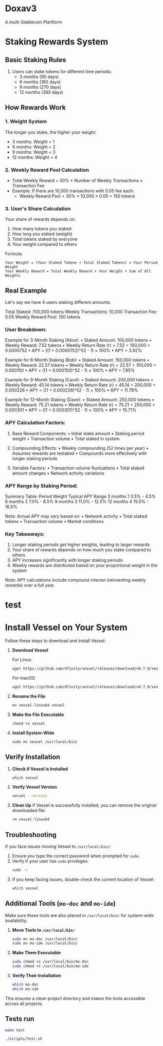 # Doxav3
A multi-Stablecoin Plartform 

# Staking Rewards System 

## Basic Staking Rules
1. Users can stake tokens for different time periods:
   - 3 months (90 days)
   - 6 months (180 days)
   - 9 months (270 days)
   - 12 months (360 days)

## How Rewards Work

### 1. Weight System
The longer you stake, the higher your weight:
- 3 months: Weight = 1
- 6 months: Weight = 2
- 9 months: Weight = 3
- 12 months: Weight = 4

### 2. Weekly Reward Pool Calculation
- Total Weekly Reward = 30% × Number of Weekly Transactions × Transaction Fee
- Example: If there are 10,000 transactions with 0.05 fee each:
  - Weekly Reward Pool = 30% × 10,000 × 0.05 = 150 tokens

### 3. User's Share Calculation
Your share of rewards depends on:
1. How many tokens you staked
2. How long you staked (weight)
3. Total tokens staked by everyone
4. Your weight compared to others

Formula:
```
Your Weight = (Your Staked Tokens ÷ Total Staked Tokens) × Your Period Weight
Your Weekly Reward = Total Weekly Reward × Your Weight ÷ Sum of All Weights
```

## Real Example

Let's say we have 4 users staking different amounts:

Total Staked: 700,000 tokens
Weekly Transactions: 10,000
Transaction Fee: 0.05
Weekly Reward Pool: 150 tokens

### User Breakdown:

Example for 3-Month Staking (Alice):
• Staked Amount: 100,000 tokens
• Weekly Reward: 7.52 tokens
• Weekly Return Rate (r) = 7.52 ÷ 100,000 = 0.0000752
• APY = ((1 + 0.0000752)^52 - 1) × 100%
• APY = 3.92%

Example for 6-Month Staking (Bob):
• Staked Amount: 150,000 tokens
• Weekly Reward: 22.57 tokens
• Weekly Return Rate (r) = 22.57 ÷ 150,000 = 0.000150
• APY = ((1 + 0.000150)^52 - 1) × 100%
• APY = 7.85%

Example for 9-Month Staking (Carol):
• Staked Amount: 200,000 tokens
• Weekly Reward: 45.14 tokens
• Weekly Return Rate (r) = 45.14 ÷ 200,000 = 0.000226
• APY = ((1 + 0.000226)^52 - 1) × 100%
• APY = 11.78%

Example for 12-Month Staking (Dave):
• Staked Amount: 250,000 tokens
• Weekly Reward: 75.21 tokens
• Weekly Return Rate (r) = 75.21 ÷ 250,000 = 0.000301
• APY = ((1 + 0.000301)^52 - 1) × 100%
• APY = 15.71%

###  APY Calculation Factors:
1. Base Reward Components:
   • Initial stake amount
   • Staking period weight
   • Transaction volume
   • Total staked in system

2. Compounding Effects:
   • Weekly compounding (52 times per year)
   • Assumes rewards are restaked
   • Compounds more effectively with longer staking periods

3. Variable Factors:
   • Transaction volume fluctuations
   • Total staked amount changes
   • Network activity variations

### APY Range by Staking Period:
Summary Table:
Period    Weight    Typical APY Range
3 months    1       3.5% - 4.5%
6 months    2       7.0% - 8.5%
9 months    3       11.0% - 12.5%
12 months   4       15.0% - 16.5%

Note: Actual APY may vary based on:
• Network activity
• Total staked tokens
• Transaction volume
• Market conditions

### Key Takeaways:
1. Longer staking periods get higher weights, leading to larger rewards
2. Your share of rewards depends on how much you stake compared to others
3. APY increases significantly with longer staking periods
4. Weekly rewards are distributed based on your proportional weight in the system

Note: APY calculations include compound interest (reinvesting weekly rewards) over a full year.

# test

# Install Vessel on Your System

Follow these steps to download and install Vessel:
1. **Download Vessel**
   
   For Linux:
   ```bash
   wget https://github.com/dfinity/vessel/releases/download/v0.7.0/vessel-linux64
   ```

   For macOS:
   ```bash
   wget https://github.com/dfinity/vessel/releases/download/v0.7.0/vessel-macos
   ```

2. **Rename the File**
   ```bash
   mv vessel-linux64 vessel
   ```

3. **Make the File Executable**
   ```bash
   chmod +x vessel
   ```

4. **Install System-Wide**
   ```bash
   sudo mv vessel /usr/local/bin/
   ```

## Verify Installation

1. **Check if Vessel is Installed**
   ```bash
   which vessel
   ```

2. **Verify Vessel Version**
   ```bash
   vessel --version
   ```

3. **Clean Up**
   If Vessel is successfully installed, you can remove the original downloaded file:
   ```bash
   rm vessel-linux64
   ```


## Troubleshooting

If you face issues moving Vessel to `/usr/local/bin/`:

1. Ensure you type the correct password when prompted for `sudo`.
2. Verify if your user has `sudo` privileges:
   ```bash
   sudo -v
   ```
3. If you keep facing issues, double-check the current location of Vessel:
   ```bash
   which vessel
   ```


## Additional Tools (`mo-doc` and `mo-ide`)

Make sure these tools are also placed in `/usr/local/bin/` for system-wide availability:

1. **Move Tools to `/usr/local/bin/`**
   ```bash
   sudo mv mo-doc /usr/local/bin/
   sudo mv mo-ide /usr/local/bin/
   ```

2. **Make Them Executable**
   ```bash
   sudo chmod +x /usr/local/bin/mo-doc
   sudo chmod +x /usr/local/bin/mo-ide
   ```

3. **Verify Their Installation**
   ```bash
   which mo-doc
   which mo-ide
   ```

This ensures a clean project directory and makes the tools accessible across all projects.


## Tests run
 ```bash
 make test
   ```
 ```bash
./scripts/test.sh

 ```
